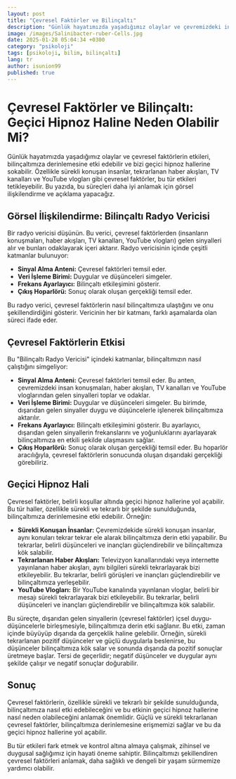 ```yaml
---
layout: post
title: "Çevresel Faktörler ve Bilinçaltı"
description: "Günlük hayatımızda yaşadığımız olaylar ve çevremizdeki insanların etkileri, bilinçaltımıza derinlemesine etki edebilir ve bizi geçici hipnoz hallerine sokabilir."
image: /images/Salinibacter-ruber-Cells.jpg
date: 2025-01-28 05:04:34 +0300
category: "psikoloji"
tags: [psikoloji, bilim, bilinçaltı]
lang: tr
author: isunion99
published: true
---
```



# **Çevresel Faktörler ve Bilinçaltı: Geçici Hipnoz Haline Neden Olabilir Mi?**

Günlük hayatımızda yaşadığımız olaylar ve çevresel faktörlerin etkileri, bilinçaltımıza derinlemesine etki edebilir ve bizi geçici hipnoz hallerine sokabilir. Özellikle sürekli konuşan insanlar, tekrarlanan haber akışları, TV kanalları ve YouTube vlogları gibi çevresel faktörler, bu tür etkileri tetikleyebilir. Bu yazıda, bu süreçleri daha iyi anlamak için görsel ilişkilendirme ve açıklama yapacağız.

## Görsel İlişkilendirme: Bilinçaltı Radyo Vericisi

Bir radyo vericisi düşünün. Bu verici, çevresel faktörlerden (insanların konuşmaları, haber akışları, TV kanalları, YouTube vlogları) gelen sinyalleri alır ve bunları odaklayarak içeri aktarır. Radyo vericisinin içinde çeşitli katmanlar bulunuyor:

- **Sinyal Alma Anteni:** Çevresel faktörleri temsil eder.
- **Veri İşleme Birimi:** Duygular ve düşünceleri simgeler.
- **Frekans Ayarlayıcı:** Bilinçaltı etkileşimini gösterir.
- **Çıkış Hoparlörü:** Sonuç olarak oluşan gerçekliği temsil eder.

Bu radyo verici, çevresel faktörlerin nasıl bilinçaltımıza ulaştığını ve onu şekillendirdiğini gösterir. Vericinin her bir katmanı, farklı aşamalarda olan süreci ifade eder.

## Çevresel Faktörlerin Etkisi

Bu "Bilinçaltı Radyo Vericisi" içindeki katmanlar, bilinçaltımızın nasıl çalıştığını simgeliyor:

- **Sinyal Alma Anteni:** Çevresel faktörleri temsil eder. Bu anten, çevremizdeki insan konuşmaları, haber akışları, TV kanalları ve YouTube vloglarından gelen sinyalleri toplar ve odaklar.
- **Veri İşleme Birimi:** Duygular ve düşünceleri simgeler. Bu birimde, dışarıdan gelen sinyaller duygu ve düşüncelerle işlenerek bilinçaltımıza aktarılır.
- **Frekans Ayarlayıcı:** Bilinçaltı etkileşimini gösterir. Bu ayarlayıcı, dışarıdan gelen sinyallerin frekanslarını ve yoğunluklarını ayarlayarak bilinçaltımıza en etkili şekilde ulaşmasını sağlar.
- **Çıkış Hoparlörü:** Sonuç olarak oluşan gerçekliği temsil eder. Bu hoparlör aracılığıyla, çevresel faktörlerin sonucunda oluşan dışarıdaki gerçekliği görebiliriz.

## Geçici Hipnoz Hali

Çevresel faktörler, belirli koşullar altında geçici hipnoz hallerine yol açabilir. Bu tür haller, özellikle sürekli ve tekrarlı bir şekilde sunulduğunda, bilinçaltımıza derinlemesine etki edebilir. Örneğin:

- **Sürekli Konuşan İnsanlar:** Çevremizdekide sürekli konuşan insanlar, aynı konuları tekrar tekrar ele alarak bilinçaltımıza derin etki yapabilir. Bu tekrarlar, belirli düşünceleri ve inançları güçlendirebilir ve bilinçaltımıza kök salabilir.
- **Tekrarlanan Haber Akışları:** Televizyon kanallarındaki veya internette yayınlanan haber akışları, aynı bilgileri sürekli tekrarlayarak bizi etkileyebilir. Bu tekrarlar, belirli görüşleri ve inançları güçlendirebilir ve bilinçaltımıza yerleşebilir.
- **YouTube Vlogları:** Bir YouTube kanalında yayınlanan vloglar, belirli bir mesajı sürekli tekrarlayarak bizi etkileyebilir. Bu tekrarlar, belirli düşünceleri ve inançları güçlendirebilir ve bilinçaltımıza kök salabilir.

Bu süreçte, dışarıdan gelen sinyallerin (çevresel faktörler) içsel duygu-düşüncelerle birleşmesiyle, bilinçaltımıza derin etki sağlanır. Bu etki, zaman içinde büyüyüp dışarıda da gerçeklik haline gelebilir. Örneğin, sürekli tekrarlanan pozitif düşünceler ve güçlü duygularla beslenirse, bu düşünceler bilinçaltımıza kök salar ve sonunda dışarıda da pozitif sonuçlar üretmeye başlar. Tersi de geçerlidir; negatif düşünceler ve duygular aynı şekilde çalışır ve negatif sonuçlar doğurabilir.

## Sonuç

Çevresel faktörlerin, özellikle sürekli ve tekrarlı bir şekilde sunulduğunda, bilinçaltımıza nasıl etki edebileceğini ve bu etkinin geçici hipnoz hallerine nasıl neden olabileceğini anlamak önemlidir. Güçlü ve sürekli tekrarlanan çevresel faktörler, bilinçaltımıza derinlemesine erişmemizi sağlar ve bu da geçici hipnoz hallerine yol açabilir. 

Bu tür etkileri fark etmek ve kontrol altına almaya çalışmak, zihinsel ve duygusal sağlığımız için hayati öneme sahiptir. Bilinçaltımızı şekillendiren çevresel faktörleri anlamak, daha sağlıklı ve dengeli bir yaşam sürmemize yardımcı olabilir.
